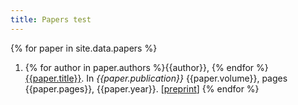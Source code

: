```yaml
---
title: Papers test
---
```


{% for paper in site.data.papers %}
1. {% for author in paper.authors %}{{author}}, {% endfor %} [{{paper.title}}]({{paper.url}}). In *{{paper.publication}}* {{paper.volume}}, pages {{paper.pages}}, {{paper.year}}. [[preprint](/papers/{{paper.preprint}})]
{% endfor %}
